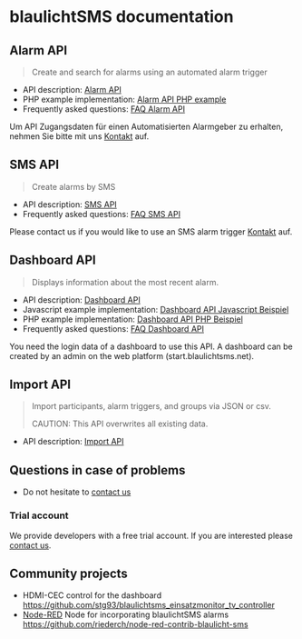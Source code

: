 # blaulichtSMS documentation

## Alarm API

> Create and search for alarms using an automated alarm trigger

* API description: [Alarm API](./alarm_api_v1.md)
* PHP example implementation: [Alarm API PHP example](./examples/alarm-api/php/alarm-api-example.php)
* Frequently asked questions: [FAQ Alarm API](https://github.com/blaulichtSMS/docs/issues?q=label:alarm-api%20label:question)

Um API Zugangsdaten für einen Automatisierten Alarmgeber zu erhalten, nehmen Sie bitte mit uns [Kontakt](https://start2.blaulichtsms.net/de/contact) auf.

## SMS API

> Create alarms by SMS

* API description: [SMS API](./sms_api_v1.md)
* Frequently asked questions: [FAQ SMS API](https://github.com/blaulichtSMS/docs/issues?q=label:sms-api%20label:question)

Please contact us if you would like to use an SMS alarm trigger [Kontakt](https://start.blaulichtsms.net/de/contact) auf.

## Dashboard API

> Displays information about the most recent alarm.

* API description: [Dashboard API](./dashboard_api_v1.md)
* Javascript example implementation: [Dashboard API Javascript Beispiel](./examples/dashboard-api/javascript/)
* PHP example implementation: [Dashboard API PHP Beispiel](./examples/dashboard-api/php/)
* Frequently asked questions: [FAQ Dashboard API](https://github.com/blaulichtSMS/docs/issues?q=label:dashboard-api%20label:question)

You need the login data of a dashboard to use this API. A dashboard can be created by an admin on the web platform (start.blaulichtsms.net).

## Import API

> Import participants, alarm triggers, and groups via JSON or csv.
>
> CAUTION: This API overwrites all existing data.

* API description: [Import API](./import_api_v1.md)

## Questions in case of problems

* Do not hesitate to [contact us](https://blaulichtsms.net/support/#kontaktformular)

### Trial account

We provide developers with a free trial account. If you are interested please [contact us](https://blaulichtsms.net/support/#kontaktformular).

## Community projects

* HDMI-CEC control for the dashboard https://github.com/stg93/blaulichtsms_einsatzmonitor_tv_controller
* [Node-RED](https://nodered.org/) Node for incorporating blaulichtSMS alarms https://github.com/riederch/node-red-contrib-blaulicht-sms





